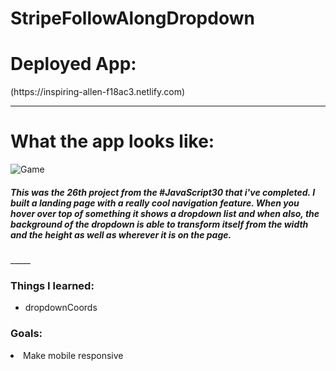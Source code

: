 # StripeFollowAlongDropdown

<h1>Deployed App:</h1>
(https://inspiring-allen-f18ac3.netlify.com)

_______

<h1>What the app looks like:</h1>

![Game](https://i.imgur.com/CO35A5y.png)




<h5>
This was the 26th project from the #JavaScript30 that i've completed. I built a landing page with a really cool navigation feature. When you hover over top of something it shows a dropdown list and when also, the background of the dropdown is able to transform itself from the width and the height as well as wherever it is on the page.

</h5>
_____

<h3>Things I learned:</h3>
<ul>
<li>dropdownCoords</li>
</ul>


<h3>Goals:</h3>
<ol></ol>
<li>Make mobile responsive</li>
</ol>